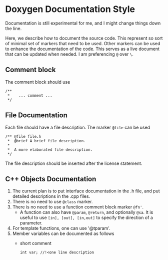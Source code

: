 # Doxygen Documentation Style

Documentation is still experimental for me, and I might change things down the line.

Here, we describe how to document the source code. This represent so sort of minimal set of markers that need to be used. Other markers can be used to enhance the documentation of the code. This serves as a live document that can be updated when needed.
I am preferencing `@` over `\`.

## Comment block

The comment block should use

```
/**
 *    ... comment ...
 */
```

## File Documentation

Each file should have a file description.  The marker `@file` can be used

```
/** @file file.h
 *  @brief A brief file description.
 * 
 *  A more elaborated file description.
 */
```

The file description should be inserted after the license statement.

## C++ Objects Documentation

1. The current plan is to put interface documentation in the .h file,
   and put detailed descriptions in the .cpp files.
2. There is no need to use `@class` marker.
3. There is no need to use a function comment block marker `@fn'`. 
    * A function can also have `@param`, `@return`, and optionally `@sa`. 
    It is useful to use `[in], [out], [in,out]` to specify the direction of 
    a parameter.
4. For template functions, one can use '@tparam'.
5. Member variables can be documented as follows 
    * short comment

        ```
        int var; //!<one line description
        ````